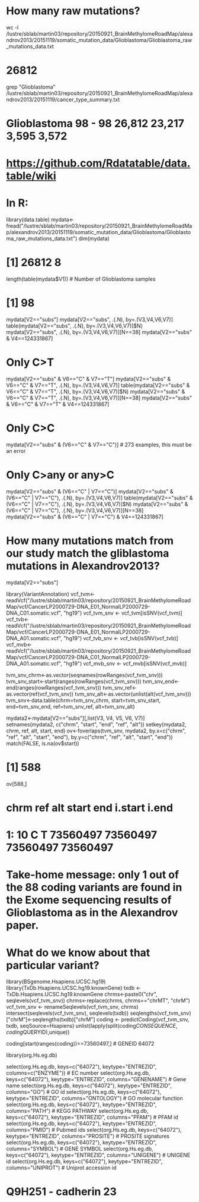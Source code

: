 
# How many raw mutations?

wc -l /lustre/sblab/martin03/repository/20150921_BrainMethylomeRoadMap/alexandrov2013/20151119/somatic_mutation_data/Glioblastoma/Glioblastoma_raw_mutations_data.txt
# 26812

grep "Glioblastoma" /lustre/sblab/martin03/repository/20150921_BrainMethylomeRoadMap/alexandrov2013/20151119/cancer_type_summary.txt
# Glioblastoma	 98 	 -   	 98 	 26,812 	 23,217 	 3,595 	 3,572

# https://github.com/Rdatatable/data.table/wiki
# In R:

library(data.table)
mydata<-fread("/lustre/sblab/martin03/repository/20150921_BrainMethylomeRoadMap/alexandrov2013/20151119/somatic_mutation_data/Glioblastoma/Glioblastoma_raw_mutations_data.txt")
dim(mydata)
# [1] 26812     8

length(table(mydata$V1)) # Number of Glioblastoma samples
# [1] 98

mydata[V2=="subs"]
mydata[V2=="subs", .(.N), by=.(V3,V4,V6,V7)]
table(mydata[V2=="subs", .(.N), by=.(V3,V4,V6,V7)]$N)
mydata[V2=="subs", .(.N), by=.(V3,V4,V6,V7)][N==38]
mydata[V2=="subs" & V4==124331867]

# Only C>T
mydata[V2=="subs" & V6=="C" & V7=="T"]
mydata[V2=="subs" & V6=="C" & V7=="T", .(.N), by=.(V3,V4,V6,V7)]
table(mydata[V2=="subs" & V6=="C" & V7=="T", .(.N), by=.(V3,V4,V6,V7)]$N)
mydata[V2=="subs" & V6=="C" & V7=="T", .(.N), by=.(V3,V4,V6,V7)][N==38]
mydata[V2=="subs" & V6=="C" & V7=="T" & V4==124331867]


# Only C>C
mydata[V2=="subs" & (V6=="C" & V7=="C")] # 273 examples, this must be an error


# Only C>any or any>C
mydata[V2=="subs" & (V6=="C" | V7=="C")]
mydata[V2=="subs" & (V6=="C" | V7=="C"), .(.N), by=.(V3,V4,V6,V7)]
table(mydata[V2=="subs" & (V6=="C" | V7=="C"), .(.N), by=.(V3,V4,V6,V7)]$N)
mydata[V2=="subs" & (V6=="C" | V7=="C"), .(.N), by=.(V3,V4,V6,V7)][N==38]
mydata[V2=="subs" & (V6=="C" | V7=="C") & V4==124331867]


# How many mutations match from our study match the gliblastoma mutations in Alexandrov2013?
mydata[V2=="subs"]

library(VariantAnnotation)
vcf_tvm<-readVcf("/lustre/sblab/martin03/repository/20150921_BrainMethylomeRoadMap/vcf/CancerLP2000729-DNA_E01_NormalLP2000729-DNA_C01.somatic.vcf", "hg19")
vcf_tvm_snv <- vcf_tvm[isSNV(vcf_tvm)]
vcf_tvb<-readVcf("/lustre/sblab/martin03/repository/20150921_BrainMethylomeRoadMap/vcf/CancerLP2000729-DNA_E01_NormalLP2000729-DNA_A01.somatic.vcf", "hg19")
vcf_tvb_snv <- vcf_tvb[isSNV(vcf_tvb)]
vcf_mvb<-readVcf("/lustre/sblab/martin03/repository/20150921_BrainMethylomeRoadMap/vcf/CancerLP2000729-DNA_C01_NormalLP2000729-DNA_A01.somatic.vcf", "hg19")
vcf_mvb_snv <- vcf_mvb[isSNV(vcf_mvb)]

tvm_snv_chrm<-as.vector(seqnames(rowRanges(vcf_tvm_snv)))
tvm_snv_start<-start(ranges(rowRanges(vcf_tvm_snv)))
tvm_snv_end<-end(ranges(rowRanges(vcf_tvm_snv)))
tvm_snv_ref<-as.vector(ref(vcf_tvm_snv))
tvm_snv_alt<-as.vector(unlist(alt(vcf_tvm_snv)))
tvm_snv<-data.table(chrm=tvm_snv_chrm, start=tvm_snv_start, end=tvm_snv_end, ref=tvm_snv_ref, alt=tvm_snv_alt)

mydata2<-mydata[V2=="subs"][,list(V3, V4, V5, V6, V7)]
setnames(mydata2, c("chrm", "start", "end", "ref", "alt"))
setkey(mydata2, chrm, ref, alt, start, end)
ov<-foverlaps(tvm_snv, mydata2, by.x=c("chrm", "ref", "alt", "start", "end"), by.y=c("chrm", "ref", "alt", "start", "end"))
match(FALSE, is.na(ov$start))
# [1] 588
ov[588,]
#    chrm ref alt    start      end  i.start    i.end
# 1:   10   C   T 73560497 73560497 73560497 73560497

# Take-home message: only 1 out of the 88 coding variants are found in the Exome sequencing results of Glioblastoma as in the Alexandrov paper.

# What do we know about that particular variant?
library(BSgenome.Hsapiens.UCSC.hg19)
library(TxDb.Hsapiens.UCSC.hg19.knownGene)
txdb <- TxDb.Hsapiens.UCSC.hg19.knownGene
chrms<-paste0("chr", seqlevels(vcf_tvm_snv))
chrms<-replace(chrms, chrms=="chrMT", "chrM")
vcf_tvm_snv <- renameSeqlevels(vcf_tvm_snv, chrms)
intersect(seqlevels(vcf_tvm_snv), seqlevels(txdb))
seqlengths(vcf_tvm_snv)["chrM"]<-seqlengths(txdb)["chrM"]
coding <- predictCoding(vcf_tvm_snv, txdb, seqSource=Hsapiens)
unlist(lapply(split(coding$CONSEQUENCE, coding$QUERYID),unique))

coding[start(ranges(coding))==73560497,] # GENEID 64072

library(org.Hs.eg.db)

select(org.Hs.eg.db, keys=c("64072"), keytype="ENTREZID", columns=c("ENZYME")) # EC number
select(org.Hs.eg.db, keys=c("64072"), keytype="ENTREZID", columns="GENENAME") # Gene name
select(org.Hs.eg.db, keys=c("64072"), keytype="ENTREZID", columns="GO") # GO id
select(org.Hs.eg.db, keys=c("64072"), keytype="ENTREZID", columns="ONTOLOGY") # GO molecular function
select(org.Hs.eg.db, keys=c("64072"), keytype="ENTREZID", columns="PATH") # KEGG PATHWAY
select(org.Hs.eg.db, keys=c("64072"), keytype="ENTREZID", columns="PFAM") # PFAM id
select(org.Hs.eg.db, keys=c("64072"), keytype="ENTREZID", columns="PMID") # Pubmed ids
select(org.Hs.eg.db, keys=c("64072"), keytype="ENTREZID", columns="PROSITE") # PROSITE signatures
select(org.Hs.eg.db, keys=c("64072"), keytype="ENTREZID", columns="SYMBOL") # GENE SYMBOL
select(org.Hs.eg.db, keys=c("64072"), keytype="ENTREZID", columns="UNIGENE") # UNIGENE id
select(org.Hs.eg.db, keys=c("64072"), keytype="ENTREZID", columns="UNIPROT") # Uniprot accession id
# Q9H251 - cadherin 23



